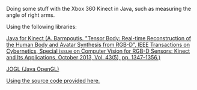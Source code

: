 Doing some stuff with the Xbox 360 Kinect in Java, such as measuring the angle of right arms.

Using the following libraries: 

[Java for Kinect (A. Barmpoutis. "Tensor Body: Real-time Reconstruction of the Human Body and Avatar Synthesis from RGB-D", IEEE Transactions on Cybernetics, Special issue on Computer Vision for RGB-D Sensors: Kinect and Its Applications, October 2013, Vol. 43(5), pp. 1347-1356.)](http://research.dwi.ufl.edu/ufdw/j4k/index.php)

[JOGL (Java OpenGL)](https://jogamp.org/jogl/www/)

[Using the source code provided here.](http://research.dwi.ufl.edu/ufdw/j4k/KinectViewerApp.php)
